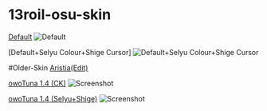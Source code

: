 # 13roil-osu-skin

[Default](https://drive.google.com/file/d/1dPxX7Zp0bjyNJ69PSWNmnqn45l5wvs8a/view)
![Default](https://cdn.discordapp.com/attachments/1018833467569619016/1021299612285415424/8.png)

[Default+Selyu Colour+Shige Cursor]
![Default+Selyu Colour+Shige Cursor](https://cdn.discordapp.com/attachments/993150789243637790/1021300569681428481/screenshot084.png)

#Older-Skin
[Aristia(Edit)](https://mega.nz/#!kwVVga6L!_5gGwrWnW-VFZO70ZL59c8lgCw2nuX8qwB7rt3rkyY8)

[owoTuna 1.4 (CK)](https://drive.google.com/file/d/1-pnRheYVMhIQEJd_NQNdBLSeosptgsYw/view?usp=sharing)
![Screenshot](https://skins.osuck.net/uploads/posts/2019-07/1564486931_screenshot6193.jpg)

[owoTuna 1.4 (Selyu+Shige)](https://drive.google.com/file/d/1fk77skm5ZXHdLccfmVsA_JUnEW0Y1d0n/view?usp=sharing)
![Screenshot](https://skins.osuck.net/uploads/posts/2019-07/1564486916_screenshot6203.jpg)
